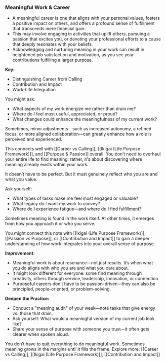 ### Meaningful Work & Career

- A meaningful career is one that aligns with your personal values, fosters a positive impact on others, and offers a profound sense of fulfillment that transcends mere financial gain.
- This may involve engaging in activities that uplift others, pursuing a passion that excites you, or devoting your professional efforts to a cause that deeply resonates with your beliefs.
- Acknowledging and nurturing meaning in your work can result in heightened job satisfaction and motivation, as you see your contributions fulfilling a larger purpose.

**Key:**
- Distinguishing Career from Calling
- Contribution and Impact
- Work-Life Integration


You might ask:
- What aspects of my work energize me rather than drain me?
- Where do I feel most useful, appreciated, or proud?
- What changes could enhance the meaningfulness of my current work?

Sometimes, minor adjustments—such as increased autonomy, a refined focus, or more aligned collaboration—can greatly enhance how a role is perceived and experienced.

This connects well with [[Career vs Calling]], [[Ikigai (Life Purpose Framework)]], and [[Purpose & Passion]] overall. You don’t need to overhaul your entire life to find meaning; rather, it's about discovering where meaning already exists within your work.

It doesn’t have to be perfect. But it must genuinely reflect who you are and what you value.

Ask yourself:
- What types of tasks make me feel most engaged or valuable?
- What legacy do I want my work to convey?
- Where do I experience fatigue—and where do I find fulfillment?

Sometimes meaning is found in the work itself. At other times, it emerges from how you approach it or who you serve.

You might connect this note with [[Ikigai (Life Purpose Framework)]], [[Passion vs Purpose]], or [[Contribution and Impact]] to gain a deeper understanding of how work integrates into your overall sense of purpose.


**Improvement:**

- Meaningful work is about resonance—not just results. It’s when what you do aligns with who you are and what you care about.
- It might look different for everyone: some find meaning through creativity, others through service, leadership, innovation, or connection.
- Purposeful careers don’t have to be passion-driven—they can also be principled, people-oriented, or problem-solving.

**Deepen the Practice:**
- Conduct a "meaning audit" of your week—note tasks that give energy vs. those that drain.
- Ask yourself: What would a meaningful version of my current job look like?
- Share your sense of purpose with someone you trust—it often gets clearer when spoken aloud.

You don’t have to quit everything to do meaningful work. Sometimes meaning grows in the margins until it fills the frame.
Explore more: [[Career vs Calling]], [[Ikigai (Life Purpose Framework)]], [[Contribution and Impact]]